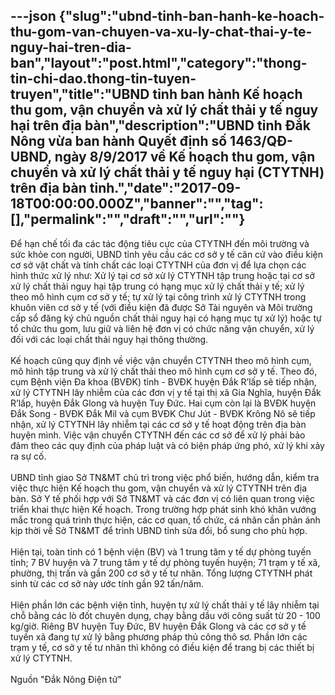 ---json
{"slug":"ubnd-tinh-ban-hanh-ke-hoach-thu-gom-van-chuyen-va-xu-ly-chat-thai-y-te-nguy-hai-tren-dia-ban","layout":"post.html","category":"thong-tin-chi-dao.thong-tin-tuyen-truyen","title":"UBND tỉnh ban hành Kế hoạch thu gom, vận chuyển và xử lý chất thải y tế nguy hại trên địa bàn","description":"UBND tỉnh Đắk Nông vừa ban hành Quyết định số 1463/QĐ-UBND, ngày 8/9/2017 về Kế hoạch thu gom, vận chuyển và xử lý chất thải y tế nguy hại (CTYTNH) trên địa bàn tỉnh.","date":"2017-09-18T00:00:00.000Z","banner":"","tag":[],"permalink":"","draft":"","url":""}
---
<div>Để hạn chế tối đa các tác động tiêu cực của CTYTNH đến môi trường và sức khỏe con người, UBND tỉnh yêu cầu các cơ sở y tế căn cứ vào điều kiện cơ sở vật chất và tính chất các loại CTYTNH của đơn vị để lựa chọn các hình thức xử lý như: Xử lý tại cơ sở xử lý CTYTNH tập trung hoặc tại cơ sở xử lý chất thải nguy hại tập trung có hạng mục xử lý chất thải y tế; xử lý theo mô hình cụm cơ sở y tế; tự xử lý tại công trình xử lý CTYTNH trong khuôn viên cơ sở y tế (với điều kiện đã được Sở Tài nguyên và Môi trường cấp sổ đăng ký chủ nguồn chất thải nguy hại có hạng mục tự xử lý) hoặc tự tổ chức thu gom, lưu giữ và liên hệ đơn vị có chức năng vận chuyển, xử lý đối với các loại chất thải nguy hại thông thường.</div><div><br></div><div>Kế hoạch cũng quy định về việc vận chuyển CTYTNH theo mô hình cụm, mô hình tập trung và xử lý chất thải theo mô hình cụm cơ sở y tế. Theo đó, cụm Bệnh viện Đa khoa (BVĐK) tỉnh - BVĐK huyện Đắk R’lấp sẽ tiếp nhận, xử lý CTYTNH lây nhiễm của các đơn vị y tế tại thị xã Gia Nghĩa, huyện Đắk R’lấp, huyện Đắk Glong và huyện Tuy Đức. Hai cụm còn lại là BVĐK huyện Đắk Song - BVĐK Đắk Mil và cụm BVĐK Chư Jút - BVĐK Krông Nô sẽ tiếp nhận, xử lý CTYTNH lây nhiễm tại các cơ sở y tế hoạt động trên địa bàn huyện mình. Việc vận chuyển CTYTNH đến các cơ sở để xử lý phải bảo đảm theo các quy định của pháp luật và có biện pháp ứng phó, xử lý khi xảy ra sự cố.</div><div><br></div><div>UBND tỉnh giao Sở TN&amp;MT chủ trì trong việc phổ biến, hướng dẫn, kiểm tra việc thực hiện Kế hoạch thu gom, vận chuyển và xử lý CTYTNH trên địa bàn. Sở Y tế phối hợp với Sở TN&amp;MT và các đơn vị có liên quan trong việc triển khai thực hiện Kế hoạch. Trong trường hợp phát sinh khó khăn vướng mắc trong quá trình thực hiện, các cơ quan, tổ chức, cá nhân cần phản ánh kịp thời về Sở TN&amp;MT để trình UBND tỉnh sửa đổi, bổ sung cho phù hợp.</div><div><br></div><div>Hiện tại, toàn tỉnh có 1 bệnh viện (BV) và 1 trung tâm y tế dự phòng tuyến tỉnh; 7 BV huyện và 7 trung tâm y tế dự phòng tuyến huyện; 71 trạm y tế xã, phường, thị trấn và gần 200 cơ sở y tế tư nhân. Tổng lượng CTYTNH phát sinh từ các cơ sở này ước tính gần 92 tấn/năm.</div><div><br></div><div>Hiện phần lớn các bệnh viện tỉnh, huyện tự xử lý chất thải y tế lây nhiễm tại chỗ bằng các lò đốt chuyên dụng, chạy bằng dầu với công suất từ 20 - 100 kg/giờ. Riêng BV huyện Tuy Đức, BV huyện Đắk Glong và các cơ sở y tế tuyến xã đang tự xử lý bằng phương pháp thủ công thô sơ. Phần lớn các trạm y tế, cơ sở y tế tư nhân thì không có điều kiện để trang bị các thiết bị xử lý CTYTNH.</div><div><br></div><div>Nguồn "Đắk Nông Điện tử"</div>